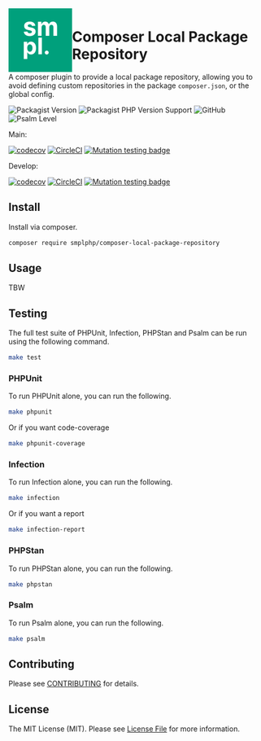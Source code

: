 <img src="smpl-logo.png" alt="SMPL" align="left">

# Composer Local Package Repository

A composer plugin to provide a local package repository, allowing you to avoid defining custom repositories in the package `composer.json`, or the global config.

![Packagist Version](https://img.shields.io/packagist/v/smplphp/composer-local-package-repository)
![Packagist PHP Version Support](https://img.shields.io/packagist/php-v/smplphp/composer-local-package-repository)
![GitHub](https://img.shields.io/github/license/smplphp/composer-local-package-repository)
![Psalm Level](https://shepherd.dev/github/smplphp/composer-local-package-repository/level.svg)

Main:

[![codecov](https://codecov.io/gh/smplphp/composer-local-package-repository/branch/main/graph/badge.svg?token=FHJ41NQMTA)](https://codecov.io/gh/smplphp/composer-local-package-repository)
[![CircleCI](https://circleci.com/gh/smplphp/composer-local-package-repository/tree/main.svg?style=shield)](https://circleci.com/gh/smplphp/composer-local-package-repository/tree/main)
[![Mutation testing badge](https://img.shields.io/endpoint?style=flat&url=https%3A%2F%2Fbadge-api.stryker-mutator.io%2Fgithub.com%2Fsmplphp%2Fcomposer-local-package-repository%2Fmain)](https://dashboard.stryker-mutator.io/reports/github.com/smplphp/composer-local-package-repository/main)

Develop:

[![codecov](https://codecov.io/gh/smplphp/composer-local-package-repository/branch/develop/graph/badge.svg?token=FHJ41NQMTA)](https://codecov.io/gh/smplphp/composer-local-package-repository)
[![CircleCI](https://circleci.com/gh/smplphp/composer-local-package-repository/tree/develop.svg?style=shield)](https://circleci.com/gh/smplphp/composer-local-package-repository/tree/develop)
[![Mutation testing badge](https://img.shields.io/endpoint?style=flat&url=https%3A%2F%2Fbadge-api.stryker-mutator.io%2Fgithub.com%2Fsmplphp%2Fcomposer-local-package-repository%2Fdevelop)](https://dashboard.stryker-mutator.io/reports/github.com/smplphp/composer-local-package-repository/develop)

## Install

Install via composer.

```bash
composer require smplphp/composer-local-package-repository
```

## Usage

TBW

## Testing

The full test suite of PHPUnit, Infection, PHPStan and Psalm can be run using the following command.

```bash
make test
```

### PHPUnit

To run PHPUnit alone, you can run the following.

```bash
make phpunit
```

Or if you want code-coverage

```bash
make phpunit-coverage
```

### Infection

To run Infection alone, you can run the following.

```bash
make infection
```

Or if you want a report

```bash
make infection-report
```

### PHPStan

To run PHPStan alone, you can run the following.

```bash
make phpstan
```

### Psalm

To run Psalm alone, you can run the following.

```bash
make psalm
```

## Contributing

Please see [CONTRIBUTING](CONTRIBUTING.md) for details.

## License

The MIT License (MIT). Please see [License File](https://github.com/smplphp/composer-local-package-repository/blob/main/LICENSE.md) for more information.